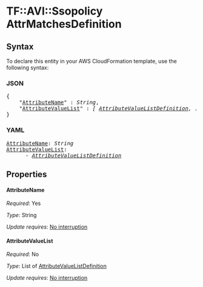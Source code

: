 # TF::AVI::Ssopolicy AttrMatchesDefinition

## Syntax

To declare this entity in your AWS CloudFormation template, use the following syntax:

### JSON

<pre>
{
    "<a href="#attributename" title="AttributeName">AttributeName</a>" : <i>String</i>,
    "<a href="#attributevaluelist" title="AttributeValueList">AttributeValueList</a>" : <i>[ <a href="attributevaluelistdefinition.md">AttributeValueListDefinition</a>, ... ]</i>
}
</pre>

### YAML

<pre>
<a href="#attributename" title="AttributeName">AttributeName</a>: <i>String</i>
<a href="#attributevaluelist" title="AttributeValueList">AttributeValueList</a>: <i>
      - <a href="attributevaluelistdefinition.md">AttributeValueListDefinition</a></i>
</pre>

## Properties

#### AttributeName

_Required_: Yes

_Type_: String

_Update requires_: [No interruption](https://docs.aws.amazon.com/AWSCloudFormation/latest/UserGuide/using-cfn-updating-stacks-update-behaviors.html#update-no-interrupt)

#### AttributeValueList

_Required_: No

_Type_: List of <a href="attributevaluelistdefinition.md">AttributeValueListDefinition</a>

_Update requires_: [No interruption](https://docs.aws.amazon.com/AWSCloudFormation/latest/UserGuide/using-cfn-updating-stacks-update-behaviors.html#update-no-interrupt)

